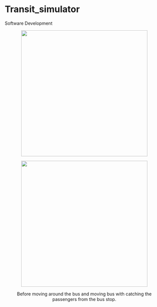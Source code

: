 # Transit_simulator
Software Development


<p align="center">
  <img align="center" src="./pictures/before_bus" width="400">
</p>

<p align="center">
  <img align="center" src="./pictures/running_bus" width="400">
</p>

<p align="center">
  Before moving around the bus and moving bus with catching the passengers from the bus stop.
</p>
